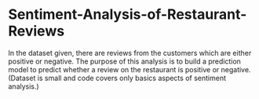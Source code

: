 # Sentiment-Analysis-of-Restaurant-Reviews

In the dataset given, there are reviews from the customers which are either positive or negative. 
The purpose of this analysis is to build a prediction model to predict whether a review on the restaurant is positive or negative.
(Dataset is small and code covers only basics aspects of sentiment analysis.)
